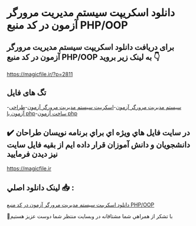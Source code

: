 # دانلود اسکریپت سیستم مدیریت مرورگر آزمون در کد منبع PHP/OOP

## برای دریافت دانلود اسکریپت سیستم مدیریت مرورگر آزمون در کد منبع PHP/OOP به لینک زیر بروید 👇

https://magicfile.ir/?p=2811

## تگ های فایل

-[سیستم مدیریت مرورگر آزمون](https://magicfile.ir/product/%d8%a7%d8%b3%da%a9%d8%b1%db%8c%d9%be%d8%aa%d8%b3%db%8c%d8%b3%d8%aa%d9%85-%d9%85%d8%af%db%8c%d8%b1%db%8c%d8%aa-%d9%85%d8%b1%d9%88%d8%b1%da%af%d8%b1-%d8%a2%d8%b2%d9%85%d9%88%d9%86%d8%af%d8%b1-%da%a9%d8%af-%d9%85%d9%86%d8%a8%d8%b9-php-oop/)-[اسکریپت سیستم مدیریت مرورگر آزمون](https://magicfile.ir/product/%d8%a7%d8%b3%da%a9%d8%b1%db%8c%d9%be%d8%aa%d8%b3%db%8c%d8%b3%d8%aa%d9%85-%d9%85%d8%af%db%8c%d8%b1%db%8c%d8%aa-%d9%85%d8%b1%d9%88%d8%b1%da%af%d8%b1-%d8%a2%d8%b2%d9%85%d9%88%d9%86%d8%af%d8%b1-%da%a9%d8%af-%d9%85%d9%86%d8%a8%d8%b9-php-oop/)-[طراحی آزمون با php](https://magicfile.ir/product/%d8%a7%d8%b3%da%a9%d8%b1%db%8c%d9%be%d8%aa%d8%b3%db%8c%d8%b3%d8%aa%d9%85-%d9%85%d8%af%db%8c%d8%b1%db%8c%d8%aa-%d9%85%d8%b1%d9%88%d8%b1%da%af%d8%b1-%d8%a2%d8%b2%d9%85%d9%88%d9%86%d8%af%d8%b1-%da%a9%d8%af-%d9%85%d9%86%d8%a8%d8%b9-php-oop/)-[ساخت آزمون php](https://magicfile.ir/product/%d8%a7%d8%b3%da%a9%d8%b1%db%8c%d9%be%d8%aa%d8%b3%db%8c%d8%b3%d8%aa%d9%85-%d9%85%d8%af%db%8c%d8%b1%db%8c%d8%aa-%d9%85%d8%b1%d9%88%d8%b1%da%af%d8%b1-%d8%a2%d8%b2%d9%85%d9%88%d9%86%d8%af%d8%b1-%da%a9%d8%af-%d9%85%d9%86%d8%a8%d8%b9-php-oop/)

## ✔️ در سايت فايل هاي ويژه اي براي برنامه نويسان طراحان دانشجويان و دانش آموزان قرار داده ايم از بقيه فايل سايت نيز ديدن فرماييد

https://magicfile.ir


## لينک دانلود اصلي 📥 :

[دانلود اسکریپت سیستم مدیریت مرورگر آزمون در کد منبع PHP/OOP](https://magicfile.ir/product/%d8%a7%d8%b3%da%a9%d8%b1%db%8c%d9%be%d8%aa%d8%b3%db%8c%d8%b3%d8%aa%d9%85-%d9%85%d8%af%db%8c%d8%b1%db%8c%d8%aa-%d9%85%d8%b1%d9%88%d8%b1%da%af%d8%b1-%d8%a2%d8%b2%d9%85%d9%88%d9%86%d8%af%d8%b1-%da%a9%d8%af-%d9%85%d9%86%d8%a8%d8%b9-php-oop/) 


🙏با تشکر از همراهي شما مشتاقانه در وبسایت منتظر شما دوست عزیز هستیم

